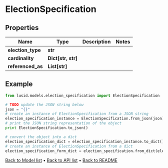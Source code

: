 # ElectionSpecification


## Properties
Name | Type | Description | Notes
------------ | ------------- | ------------- | -------------
**election_type** | **str** |  | 
**cardinality** | **Dict[str, str]** |  | 
**referenced_as** | **List[str]** |  | 

## Example

```python
from lusid.models.election_specification import ElectionSpecification

# TODO update the JSON string below
json = "{}"
# create an instance of ElectionSpecification from a JSON string
election_specification_instance = ElectionSpecification.from_json(json)
# print the JSON string representation of the object
print ElectionSpecification.to_json()

# convert the object into a dict
election_specification_dict = election_specification_instance.to_dict()
# create an instance of ElectionSpecification from a dict
election_specification_form_dict = election_specification.from_dict(election_specification_dict)
```
[Back to Model list](../README.md#documentation-for-models) &#8226; [Back to API list](../README.md#documentation-for-api-endpoints) &#8226; [Back to README](../README.md)


